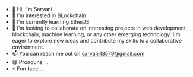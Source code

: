 - 👋 Hi, I’m Sarvani
- 👀 I’m interested in BLockchain
- 🌱 I’m currently learning EtherJS
- 💞️ I’m looking to collaborate on interesting projects in web development, blockchain, machine learning, or any other emerging technology. I'm eager to explore new ideas and contribute my skills to a collaborative environment.
- 📫 You can reach me out on sarvani13579@gmail.com
- 😄 Pronouns: ...
- ⚡ Fun fact: ...

<!---
itssarvani394/itssarvani394 is a ✨ special ✨ repository because its `README.md` (this file) appears on your GitHub profile.
You can click the Preview link to take a look at your changes.
--->
